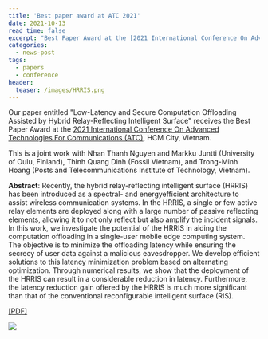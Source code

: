 ```yaml
---
title: 'Best paper award at ATC 2021'
date: 2021-10-13
read_time: false
excerpt: "Best Paper Award at the [2021 International Conference On Advanced Technologies For Communications (ATC)](https://atc-conf.org/), HCM City, Vietnam"
categories:
  - news-post
tags:
  - papers
  - conference
header:
  teaser: /images/HRRIS.png
---
```


Our paper entitled "Low-Latency and Secure Computation Offloading Assisted by Hybrid Relay-Reflecting Intelligent Surface" receives the Best Paper Award at the [2021 International Conference On Advanced Technologies For Communications (ATC)](https://atc-conf.org/), HCM City, Vietnam.

This is a joint work with Nhan Thanh Nguyen and Markku Juntti (University of Oulu, Finland), Thinh Quang Dinh (Fossil Vietnam), and Trong-Minh Hoang (Posts and Telecommunications
Institute of Technology, Vietnam).

**Abstract**:
Recently, the hybrid relay-reflecting intelligent surface (HRRIS) has been introduced as a spectral- and energyefficient architecture to assist wireless communication systems. In the HRRIS, a single or few active relay elements are deployed along with a large number of passive reflecting elements, allowing it to not only reflect but also amplify the incident signals. In this work, we investigate the potential of the HRRIS in aiding the computation offloading in a single-user mobile edge computing system. The objective is to minimize the offloading latency while ensuring the secrecy of user data against a malicious eavesdropper. We develop efficient solutions to this latency minimization problem based on alternating optimization. Through numerical results, we show that the deployment of the HRRIS can result in a considerable reduction in latency. Furthermore, the latency
reduction gain offered by the HRRIS is much more significant than that of the conventional reconfigurable intelligent surface (RIS).

[[PDF]](https://arxiv.org/pdf/2109.01335.pdf)

![](/images/HRRIS.png)
